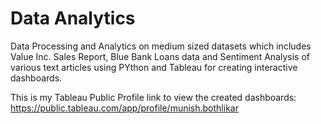 # Data Analytics
Data Processing and Analytics on medium sized datasets which includes Value Inc. Sales Report, Blue Bank Loans data and Sentiment Analysis of various text articles using PYthon and Tableau for creating interactive dashboards.

This is my Tableau Public Profile link to view the created dashboards:
https://public.tableau.com/app/profile/munish.bothlikar
